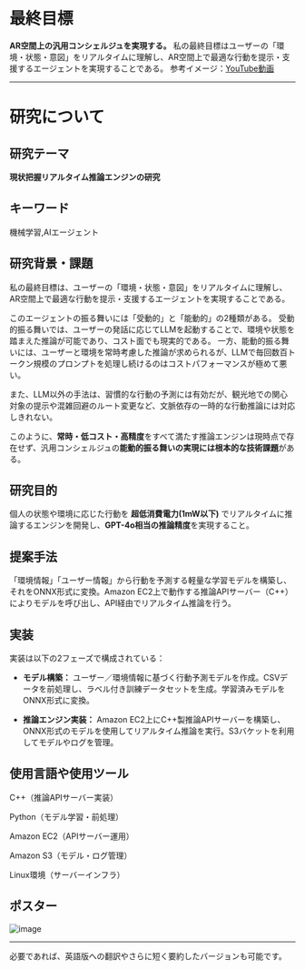 # 最終目標

**AR空間上の汎用コンシェルジュを実現する。**
私の最終目標はユーザーの「環境・状態・意図」をリアルタイムに理解し、AR空間上で最適な行動を提示・支援するエージェントを実現することである。
参考イメージ：[YouTube動画](https://www.youtube.com/watch?v=RsXael79U5Y)

---

# 研究について

## 研究テーマ

**現状把握リアルタイム推論エンジンの研究**

## キーワード
機械学習,AIエージェント

## 研究背景・課題
私の最終目標は、ユーザーの「環境・状態・意図」をリアルタイムに理解し、AR空間上で最適な行動を提示・支援するエージェントを実現することである。

このエージェントの振る舞いには「受動的」と「能動的」の2種類がある。
受動的振る舞いでは、ユーザーの発話に応じてLLMを起動することで、環境や状態を踏まえた推論が可能であり、コスト面でも現実的である。
一方、能動的振る舞いには、ユーザーと環境を常時考慮した推論が求められるが、LLMで毎回数百トークン規模のプロンプトを処理し続けるのはコストパフォーマンスが極めて悪い。

また、LLM以外の手法は、習慣的な行動の予測には有効だが、観光地での関心対象の提示や混雑回避のルート変更など、文脈依存の一時的な行動推論には対応しきれない。

このように、**常時・低コスト・高精度**をすべて満たす推論エンジンは現時点で存在せず、汎用コンシェルジュの**能動的振る舞いの実現には根本的な技術課題**がある。



## 研究目的

個人の状態や環境に応じた行動を **超低消費電力(1mW以下)** でリアルタイムに推論するエンジンを開発し、**GPT-4o相当の推論精度**を実現すること。

## 提案手法

「環境情報」「ユーザー情報」から行動を予測する軽量な学習モデルを構築し、それをONNX形式に変換。Amazon EC2上で動作する推論APIサーバー（C++）によりモデルを呼び出し、API経由でリアルタイム推論を行う。

## 実装

実装は以下の2フェーズで構成されている：

* **モデル構築：**
  ユーザー／環境情報に基づく行動予測モデルを作成。CSVデータを前処理し、ラベル付き訓練データセットを生成。学習済みモデルをONNX形式に変換。

* **推論エンジン実装：**
  Amazon EC2上にC++製推論APIサーバーを構築し、ONNX形式のモデルを使用してリアルタイム推論を実行。S3バケットを利用してモデルやログを管理。

## 使用言語や使用ツール
C++（推論APIサーバー実装）

Python（モデル学習・前処理）

Amazon EC2（APIサーバー運用）

Amazon S3（モデル・ログ管理）

Linux環境（サーバーインフラ）

## ポスター

![image](https://github.com/user-attachments/assets/a5f8540b-5013-4243-bf44-e45266c67164)

---

必要であれば、英語版への翻訳やさらに短く要約したバージョンも可能です。
